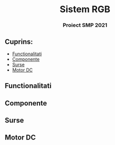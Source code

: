 <h1 align="center">Sistem RGB</h1>
<h3 align="center">Proiect SMP 2021<br></h3>

## Cuprins:
 - [Functionalitati](#F)
 - [Componente](#C)
 - [Surse](#S)
 - [Motor DC](#DC)

 ## Functionalitati <a name="D"></a>
 ## Componente      <a name="C"></a>
 ## Surse           <a name="S"></a>
 ## Motor DC        <a name="DC"></a>




